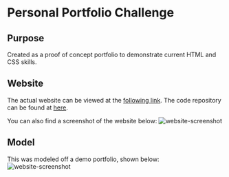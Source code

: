 # Personal Portfolio Challenge

## Purpose
Created as a proof of concept portfolio to demonstrate current HTML and CSS skills.

## Website
The actual website can be viewed at the [following link](https://aelisker.github.io/). The code repository can be found at [here](https://github.com/aelisker/aelisker.github.io).

You can also find a screenshot of the website below:
![website-screenshot](./assets/images/portfolio-screenshot.png)

## Model
This was modeled off a demo portfolio, shown below:
![website-screenshot](./assets/images/demo.gif)